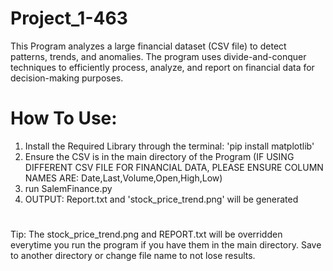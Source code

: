 # Project_1-463

This Program analyzes a large financial dataset (CSV file) to detect patterns, trends, and anomalies. The program uses divide-and-conquer techniques to efficiently process, analyze, and report on financial data for decision-making purposes.

# How To Use:

1. Install the Required Library through the terminal: 'pip install matplotlib'
2. Ensure the CSV is in the main directory of the Program (IF USING DIFFERENT CSV FILE FOR FINANCIAL DATA, PLEASE ENSURE COLUMN NAMES ARE: Date,Last,Volume,Open,High,Low)
3. run SalemFinance.py
4. OUTPUT: Report.txt and 'stock_price_trend.png' will be generated
   
#

Tip: The stock_price_trend.png and REPORT.txt will be overridden everytime you run the program if you have them in the main directory. Save to another directory or change file name to not lose results.
